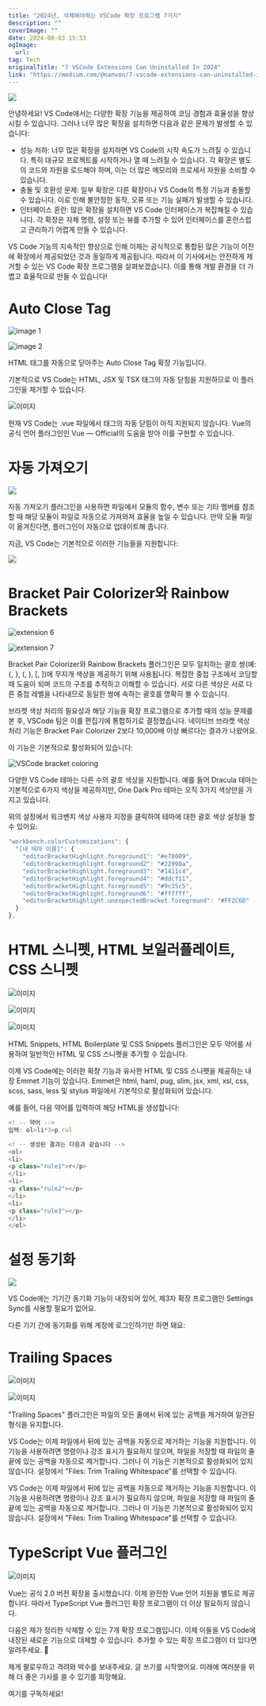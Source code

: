 ```yaml
---
title: "2024년, 삭제해야하는 VSCode 확장 프로그램 7가지"
description: ""
coverImage: ""
date: 2024-08-03 15:53
ogImage: 
  url: 
tag: Tech
originalTitle: "7 VSCode Extensions Can Uninstalled In 2024"
link: "https://medium.com/@nanvon/7-vscode-extensions-can-uninstalled-in-2024-a3dabb7c65de"
---
```




<img src="/assets/img/7VSCodeExtensionsCanUninstalledIn2024_0.png" />

안녕하세요! VS Code에서는 다양한 확장 기능을 제공하여 코딩 경험과 효율성을 향상시킬 수 있습니다. 그러나 너무 많은 확장을 설치하면 다음과 같은 문제가 발생할 수 있습니다:

- 성능 저하: 너무 많은 확장을 설치하면 VS Code의 시작 속도가 느려질 수 있습니다. 특히 대규모 프로젝트를 시작하거나 열 때 느려질 수 있습니다. 각 확장은 별도의 코드와 자원을 로드해야 하며, 이는 더 많은 메모리와 프로세서 자원을 소비할 수 있습니다.
- 충돌 및 호환성 문제: 일부 확장은 다른 확장이나 VS Code의 특정 기능과 충돌할 수 있습니다. 이로 인해 불안정한 동작, 오류 또는 기능 실패가 발생할 수 있습니다.
- 인터페이스 혼란: 많은 확장을 설치하면 VS Code 인터페이스가 복잡해질 수 있습니다. 각 확장은 자체 명령, 설정 또는 뷰를 추가할 수 있어 인터페이스를 혼란스럽고 관리하기 어렵게 만들 수 있습니다.

VS Code 기능의 지속적인 향상으로 인해 이제는 공식적으로 통합된 많은 기능이 이전에 확장에서 제공되었던 것과 동일하게 제공됩니다. 따라서 이 기사에서는 안전하게 제거할 수 있는 VS Code 확장 프로그램을 살펴보겠습니다. 이를 통해 개발 환경을 더 가볍고 효율적으로 만들 수 있습니다!

<div class="content-ad"></div>

# Auto Close Tag

![image 1](/assets/img/7VSCodeExtensionsCanUninstalledIn2024_1.png)

![image 2](/assets/img/7VSCodeExtensionsCanUninstalledIn2024_2.png)

HTML 태그를 자동으로 닫아주는 Auto Close Tag 확장 기능입니다.

<div class="content-ad"></div>

기본적으로 VS Code는 HTML, JSX 및 TSX 태그의 자동 닫힘을 지원하므로 이 플러그인을 제거할 수 있습니다.

![이미지](/assets/img/7VSCodeExtensionsCanUninstalledIn2024_3.png)

현재 VS Code는 .vue 파일에서 태그의 자동 닫힘이 아직 지원되지 않습니다. Vue의 공식 언어 플러그인인 Vue — Official의 도움을 받아 이를 구현할 수 있습니다.

# 자동 가져오기

<div class="content-ad"></div>

<img src="/assets/img/7VSCodeExtensionsCanUninstalledIn2024_4.png" />

자동 가져오기 플러그인을 사용하면 파일에서 모듈의 함수, 변수 또는 기타 멤버를 참조할 때 해당 모듈이 파일로 자동으로 가져와져 효율을 높일 수 있습니다. 만약 모듈 파일이 옮겨진다면, 플러그인이 자동으로 업데이트해 줍니다.

지금, VS Code는 기본적으로 이러한 기능들을 지원합니다:

<img src="/assets/img/7VSCodeExtensionsCanUninstalledIn2024_5.png" />

<div class="content-ad"></div>

# Bracket Pair Colorizer와 Rainbow Brackets

![extension 6](/assets/img/7VSCodeExtensionsCanUninstalledIn2024_6.png)

![extension 7](/assets/img/7VSCodeExtensionsCanUninstalledIn2024_7.png)

Bracket Pair Colorizer와 Rainbow Brackets 플러그인은 모두 일치하는 괄호 쌍(예: {, }, (, ), [, ])에 무지개 색상을 제공하기 위해 사용됩니다. 복잡한 중첩 구조에서 코딩할 때 도움이 되며 코드의 구조를 추적하고 이해할 수 있습니다. 서로 다른 색상은 서로 다른 중첩 레벨을 나타내므로 동일한 쌍에 속하는 괄호를 명확히 볼 수 있습니다.

<div class="content-ad"></div>

브라켓 색상 처리의 필요성과 해당 기능을 확장 프로그램으로 추가할 때의 성능 문제를 본 후, VSCode 팀은 이를 편집기에 통합하기로 결정했습니다. 네이티브 브라켓 색상 처리 기능은 Bracket Pair Colorizer 2보다 10,000배 이상 빠르다는 결과가 나왔어요.

이 기능은 기본적으로 활성화되어 있습니다:

![VSCode bracket coloring](/assets/img/7VSCodeExtensionsCanUninstalledIn2024_8.png)

다양한 VS Code 테마는 다른 수의 괄호 색상을 지원합니다. 예를 들어 Dracula 테마는 기본적으로 6가지 색상을 제공하지만, One Dark Pro 테마는 오직 3가지 색상만을 가지고 있습니다.

<div class="content-ad"></div>

위의 설정에서 워크벤치 색상 사용자 지정을 클릭하여 테마에 대한 괄호 색상 설정을 할 수 있어요:

```js
"workbench.colorCustomizations": {
  "[내 테마 이름]": {
    "editorBracketHighlight.foreground1": "#e78009",
    "editorBracketHighlight.foreground2": "#22990a",
    "editorBracketHighlight.foreground3": "#1411c4",
    "editorBracketHighlight.foreground4": "#ddcf11",
    "editorBracketHighlight.foreground5": "#9c15c5",
    "editorBracketHighlight.foreground6": "#ffffff",
    "editorBracketHighlight.unexpectedBracket.foreground": "#FF2C6D"
  }
},
```

# HTML 스니펫, HTML 보일러플레이트, CSS 스니펫

![이미지](/assets/img/7VSCodeExtensionsCanUninstalledIn2024_9.png)

<div class="content-ad"></div>

![이미지](/assets/img/7VSCodeExtensionsCanUninstalledIn2024_10.png)

![이미지](/assets/img/7VSCodeExtensionsCanUninstalledIn2024_11.png)

HTML Snippets, HTML Boilerplate 및 CSS Snippets 플러그인은 모두 약어를 사용하여 일반적인 HTML 및 CSS 스니펫을 추가할 수 있습니다.

이제 VS Code에는 이러한 확장 기능과 유사한 HTML 및 CSS 스니펫을 제공하는 내장 Emmet 기능이 있습니다. Emmet은 html, haml, pug, slim, jsx, xml, xsl, css, scss, sass, less 및 stylus 파일에서 기본적으로 활성화되어 있습니다.

<div class="content-ad"></div>

예를 들어, 다음 약어를 입력하여 해당 HTML을 생성합니다:

```js
<! -- 약어 -->
입력: ol>li*3>p.rul

<! -- 생성된 결과는 다음과 같습니다 -->
<ol>
<li>
<p class="rule1">r</p>
</li>
<li>
<p class="rule2"></p>
</li>
<li>
<p class="rule3"></p>
</li>
</ol>
```

# 설정 동기화

<img src="/assets/img/7VSCodeExtensionsCanUninstalledIn2024_12.png" />

<div class="content-ad"></div>

VS Code에는 기기간 동기화 기능이 내장되어 있어, 제3자 확장 프로그램인 Settings Sync를 사용할 필요가 없어요.

다른 기기 간에 동기화를 위해 계정에 로그인하기만 하면 돼요:

# Trailing Spaces

![이미지](/assets/img/7VSCodeExtensionsCanUninstalledIn2024_13.png)

<div class="content-ad"></div>

![이미지](/assets/img/7VSCodeExtensionsCanUninstalledIn2024_14.png)

"Trailing Spaces" 플러그인은 파일의 모든 줄에서 뒤에 있는 공백을 제거하여 일관된 형식을 유지합니다.

VS Code는 이제 파일에서 뒤에 있는 공백을 자동으로 제거하는 기능을 지원합니다. 이 기능을 사용하려면 명령이나 강조 표시가 필요하지 않으며, 파일을 저장할 때 파일의 줄 끝에 있는 공백을 자동으로 제거합니다. 그러나 이 기능은 기본적으로 활성화되어 있지 않습니다. 설정에서 "Files: Trim Trailing Whitespace"를 선택할 수 있습니다.

VS Code는 이제 파일에서 뒤에 있는 공백을 자동으로 제거하는 기능을 지원합니다. 이 기능을 사용하려면 명령이나 강조 표시가 필요하지 않으며, 파일을 저장할 때 파일의 줄 끝에 있는 공백을 자동으로 제거합니다. 그러나 이 기능은 기본적으로 활성화되어 있지 않습니다. 설정에서 "Files: Trim Trailing Whitespace"를 선택할 수 있습니다.

<div class="content-ad"></div>

# TypeScript Vue 플러그인

![이미지](/assets/img/7VSCodeExtensionsCanUninstalledIn2024_15.png)

Vue는 공식 2.0 버전 확장을 출시했습니다. 이제 완전한 Vue 언어 지원을 별도로 제공합니다. 따라서 TypeScript Vue 플러그인 확장 프로그램이 더 이상 필요하지 않습니다.

다음은 제가 정리한 삭제할 수 있는 7개 확장 프로그램입니다. 이제 이들을 VS Code에 내장된 새로운 기능으로 대체할 수 있습니다. 추가할 수 있는 확장 프로그램이 더 있다면 알려주세요. 🌹

<div class="content-ad"></div>

제게 팔로우하고 격려와 박수를 보내주세요. 글 쓰기를 시작했어요. 미래에 여러분을 위해 더 좋은 기사를 쓸 수 있기를 희망해요.

여기를 구독하세요!
